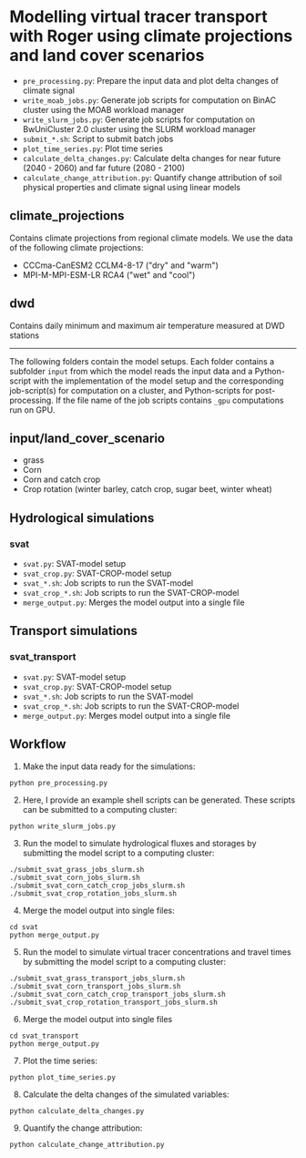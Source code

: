 # Modelling virtual tracer transport with Roger using climate projections and land cover scenarios

- `pre_processing.py`: Prepare the input data and plot delta changes of climate signal
- `write_moab_jobs.py`: Generate job scripts for computation on BinAC cluster using the MOAB workload manager
- `write_slurm_jobs.py`: Generate job scripts for computation on BwUniCluster 2.0 cluster using the SLURM workload manager
- `submit_*.sh`: Script to submit batch jobs
- `plot_time_series.py`: Plot time series
- `calculate_delta_changes.py`: Calculate delta changes for near future (2040 - 2060) and far future (2080 - 2100)
- `calculate_change_attribution.py`: Quantify change attribution of soil physical properties and climate signal using linear models

## climate_projections
Contains climate projections from regional climate models. We use the data of the following climate projections:
- CCCma-CanESM2 CCLM4-8-17 ("dry" and "warm")
- MPI-M-MPI-ESM-LR RCA4 ("wet" and "cool")

## dwd
Contains daily minimum and maximum air temperature measured at DWD stations

---

The following folders contain the model setups. Each folder contains a subfolder
`input` from which the model reads the input data and a Python-script with the
implementation of the model setup and the corresponding job-script(s) for computation
on a cluster, and Python-scripts for post-processing. If the file name of the
job scripts contains `_gpu` computations run on GPU.

## input/land_cover_scenario
- grass
- Corn
- Corn and catch crop
- Crop rotation (winter barley, catch crop, sugar beet, winter wheat)

## Hydrological simulations
### svat
- `svat.py`: SVAT-model setup
- `svat_crop.py`: SVAT-CROP-model setup
- `svat_*.sh`: Job scripts to run the SVAT-model
- `svat_crop_*.sh`: Job scripts to run the SVAT-CROP-model
- `merge_output.py`: Merges the model output into a single file

## Transport simulations
### svat_transport
- `svat.py`: SVAT-model setup
- `svat_crop.py`: SVAT-CROP-model setup
- `svat_*.sh`: Job scripts to run the SVAT-model
- `svat_crop_*.sh`: Job scripts to run the SVAT-CROP-model
- `merge_output.py`: Merges model output into a single file

## Workflow

1. Make the input data ready for the simulations:
```
python pre_processing.py
```

2. Here, I provide an example shell scripts can be generated. These scripts can be submitted to a computing cluster:
```
python write_slurm_jobs.py
```

3. Run the model to simulate hydrological fluxes and storages by submitting the model script to a computing cluster:
```
./submit_svat_grass_jobs_slurm.sh
./submit_svat_corn_jobs_slurm.sh
./submit_svat_corn_catch_crop_jobs_slurm.sh
./submit_svat_crop_rotation_jobs_slurm.sh
```

4. Merge the model output into single files:
```
cd svat
python merge_output.py
```

5. Run the model to simulate virtual tracer concentrations and travel times by submitting the model script to a computing cluster:
```
./submit_svat_grass_transport_jobs_slurm.sh
./submit_svat_corn_transport_jobs_slurm.sh
./submit_svat_corn_catch_crop_transport_jobs_slurm.sh
./submit_svat_crop_rotation_transport_jobs_slurm.sh
```

6. Merge the model output into single files
```
cd svat_transport
python merge_output.py
```

7. Plot the time series:
```
python plot_time_series.py
```

8. Calculate the delta changes of the simulated variables:
```
python calculate_delta_changes.py
```

9. Quantify the change attribution:
```
python calculate_change_attribution.py
```